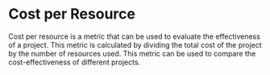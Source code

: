 # Cost per Resource

Cost per resource is a metric that can be used to evaluate the effectiveness of a project. This metric is calculated by dividing the total cost of the project by the number of resources used. This metric can be used to compare the cost-effectiveness of different projects.
